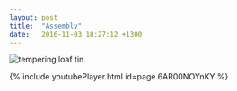 ```yaml
---
layout: post
title:  "Assembly"
date:   2016-11-03 18:27:12 +1300
---
```


![tempering loaf tin]({{site.url}}{{site.imageurl}}20161103_222724.jpg)

{% include youtubePlayer.html id=page.6AR00NOYnKY %}

